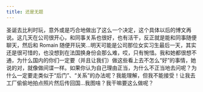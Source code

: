 ```yaml
---
title: 还是无题
---
```


圣诞去比利时玩，意外或是巧合地做出了这么一个决定，这个具体以后的博文再说。这几天在公司很开心，和同事关系也很好，也有活干，反正就是能和同事随便聊天，然后和 Romain 随便开玩笑...明天可能是公司那位女实习生最后一天，其实还是很可惜的，也没想到在法国换身份会那么难，哎，只有惋惜。我和她都很想不通，为什么国内的你们一定要（并且让我们）做这些看上去不怎么“好”的事情，她说的对，就像做间谍一样。如果你认为自己理由正当，为什么不正当地去问呢？为什么一定要走类似于“后门”、“关系”的办法呢？我能理解，但我不能接受！让我去工厂偷偷地拍点照片然后传回国...我图啥？我干嘛要这么做呢？